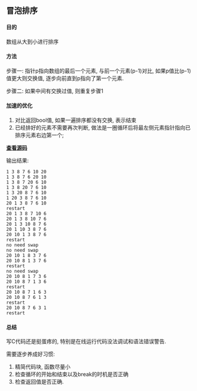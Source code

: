## 冒泡排序

#### 目的
数组从大到小进行排序

#### 方法
步骤一: 指针p指向数组的最后一个元素, 与前一个元素(p-1)对比, 如果p值比(p-1)值更大则交换值, 逐步向前直到p指向了第一个元素.		

步骤二: 如果中间有交换过值, 则重复步骤1

#### 加速的优化
1. 对比返回bool值, 如果一遍排序都没有交换, 表示结束	
2. 已经排好的元素不需要再次判断, 做法是一圈循环后将最左侧元素指针指向已排序元素右边第一个;


[**查看源码**](bubblesort.c)

输出结果:

```
1 3 8 7 6 10 20 
1 3 8 7 6 20 10 
1 3 8 7 20 6 10 
1 3 8 20 7 6 10 
1 3 20 8 7 6 10 
1 20 3 8 7 6 10 
20 1 3 8 7 6 10 
restart
20 1 3 8 7 10 6 
20 1 3 8 10 7 6 
20 1 3 10 8 7 6 
20 1 10 3 8 7 6 
20 10 1 3 8 7 6 
restart
no need swap
no need swap
20 10 1 8 3 7 6 
20 10 8 1 3 7 6 
restart
no need swap
20 10 8 1 7 3 6 
20 10 8 7 1 3 6 
restart
20 10 8 7 1 6 3 
20 10 8 7 6 1 3 
restart
20 10 8 7 6 3 1 
restart
```

#### 总结
写C代码还是挺蛋疼的, 特别是在线运行代码没法调试和语法错误警告.

需要逐步养成好习惯:	

1. 精简代码块, 函数尽量小
2.  检查循环的开始和结束以及break的时机是否正确
3. 检查返回值是否正确.